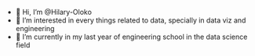 - 👋 Hi, I’m @Hilary-Oloko
- 👀 I’m interested in every things related to data, specially in data viz and engineering 
- 🌱 I’m currently in my last year of engineering school in the data science field

<!---
Hilary-Oloko/Hilary-Oloko is a ✨ special ✨ repository because its `README.md` (this file) appears on your GitHub profile.
You can click the Preview link to take a look at your changes.
--->
